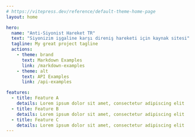 ```yaml
---
# https://vitepress.dev/reference/default-theme-home-page
layout: home

hero:
  name: "Anti-Siyonist Hareket TR"
  text: "Siyonizim işgaline karşı direniş hareketi için kaynak sitesi"
  tagline: My great project tagline
  actions:
    - theme: brand
      text: Markdown Examples
      link: /markdown-examples
    - theme: alt
      text: API Examples
      link: /api-examples

features:
  - title: Feature A
    details: Lorem ipsum dolor sit amet, consectetur adipiscing elit
  - title: Feature B
    details: Lorem ipsum dolor sit amet, consectetur adipiscing elit
  - title: Feature C
    details: Lorem ipsum dolor sit amet, consectetur adipiscing elit
---
```


